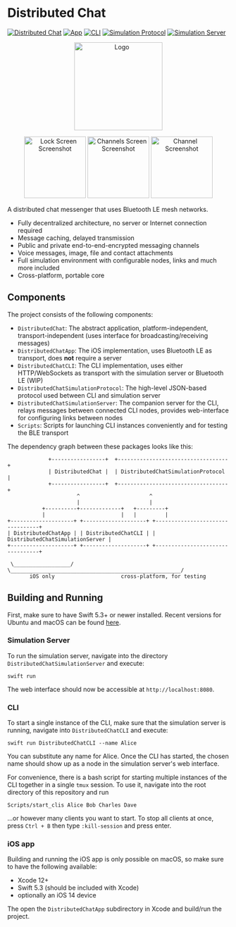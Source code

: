 # Distributed Chat

[![Distributed Chat](https://github.com/fwcd/distributed-chat/actions/workflows/distributed-chat.yml/badge.svg)](https://github.com/fwcd/distributed-chat/actions/workflows/distributed-chat.yml)
[![App](https://github.com/fwcd/distributed-chat/actions/workflows/app.yml/badge.svg)](https://github.com/fwcd/distributed-chat/actions/workflows/app.yml)
[![CLI](https://github.com/fwcd/distributed-chat/actions/workflows/cli.yml/badge.svg)](https://github.com/fwcd/distributed-chat/actions/workflows/cli.yml)
[![Simulation Protocol](https://github.com/fwcd/distributed-chat/actions/workflows/simulation-protocol.yml/badge.svg)](https://github.com/fwcd/distributed-chat/actions/workflows/simulation-protocol.yml)
[![Simulation Server](https://github.com/fwcd/distributed-chat/actions/workflows/simulation-server.yml/badge.svg)](https://github.com/fwcd/distributed-chat/actions/workflows/simulation-server.yml)

<div align="center">
<p>
<img alt="Logo" src="Images/logo.svg" width="200">
</p>

<p>
<img alt="Lock Screen Screenshot" src="Images/lockscreen.png" width="140">
<img alt="Channels Screen Screenshot" src="Images/channels.png" width="140">
<img alt="Channel Screenshot" src="Images/channel.png" width="140">
</p>
</div>

A distributed chat messenger that uses Bluetooth LE mesh networks.

* Fully decentralized architecture, no server or Internet connection required
* Message caching, delayed transmission
* Public and private end-to-end-encrypted messaging channels
* Voice messages, image, file and contact attachments
* Full simulation environment with configurable nodes, links and much more included
* Cross-platform, portable core

## Components

The project consists of the following components:

* `DistributedChat`: The abstract application, platform-independent, transport-independent (uses interface for broadcasting/receiving messages)
* `DistributedChatApp`: The iOS implementation, uses Bluetooth LE as transport, does **not** require a server
* `DistributedChatCLI`: The CLI implementation, uses either HTTP/WebSockets as transport with the simulation server or Bluetooth LE (WIP)
* `DistributedChatSimulationProtocol`: The high-level JSON-based protocol used between CLI and simulation server
* `DistributedChatSimulationServer`: The companion server for the CLI, relays messages between connected CLI nodes, provides web-interface for configuring links between nodes
* `Scripts`: Scripts for launching CLI instances conveniently and for testing the BLE transport

The dependency graph between these packages looks like this:

```
             +-----------------+  +-----------------------------------+
             | DistributedChat |  | DistributedChatSimulationProtocol |
             +-----------------+  +-----------------------------------+
                      ^                      ^
                      |                      |
           +----------+-------------+   +---------+
           |                        |   |         |
+--------------------+ +--------------------+ +---------------------------------+
| DistributedChatApp | | DistributedChatCLI | | DistributedChatSimulationServer |
+--------------------+ +--------------------+ +---------------------------------+

 \__________________/   \______________________________________________________/
       iOS only                     cross-platform, for testing
```

## Building and Running

First, make sure to have Swift 5.3+ or newer installed. Recent versions for Ubuntu and macOS can be found [here](https://swift.org/download/).

### Simulation Server

To run the simulation server, navigate into the directory `DistributedChatSimulationServer` and execute:

```
swift run
```

The web interface should now be accessible at `http://localhost:8080`.

### CLI

To start a single instance of the CLI, make sure that the simulation server is running, navigate into `DistributedChatCLI` and execute:

```
swift run DistributedChatCLI --name Alice
```

You can substitute any name for Alice. Once the CLI has started, the chosen name should show up as a node in the simulation server's web interface.

For convenience, there is a bash script for starting multiple instances of the CLI together in a single `tmux` session. To use it, navigate into the root directory of this repository and run

```
Scripts/start_clis Alice Bob Charles Dave
```

...or however many clients you want to start. To stop all clients at once, press `Ctrl + B` then type `:kill-session` and press enter.

### iOS app

Building and running the iOS app is only possible on macOS, so make sure to have the following available:

* Xcode 12+
* Swift 5.3 (should be included with Xcode)
* optionally an iOS 14 device

The open the `DistributedChatApp` subdirectory in Xcode and build/run the project.
